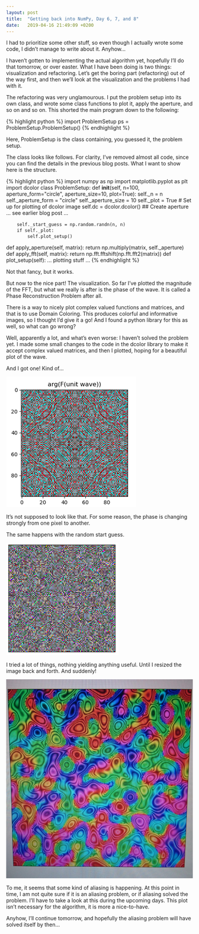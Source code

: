 ```yaml
---
layout: post
title:  "Getting back into NumPy, Day 6, 7, and 8"
date:   2019-04-16 21:49:09 +0200
---
```

I had to prioritize some other stuff, so even though I actually wrote some code, I didn’t manage to write about it. Anyhow…

I haven’t gotten to implementing the actual algorithm yet, hopefully I’ll do that tomorrow, or over easter. What I have been doing is two things: visualization and refactoring. Let’s get the boring part (refactoring) out of the way first, and then we’ll look at the visualization and the problems I had with it.

The refactoring was very unglamourous. I put the problem setup into its own class, and wrote some class functions to plot it, apply the aperture, and so on and so on. This shorted the main program down to the following:

{% highlight python %}
import ProblemSetup
ps = ProblemSetup.ProblemSetup()
{% endhighlight %}

Here, ProblemSetup is the class containing, you guessed it, the problem setup.

The class looks like follows. For clarity, I’ve removed almost all code, since you can find the details in the previous blog posts. What I want to show here is the structure.

{% highlight python %}
import numpy as np
import matplotlib.pyplot as plt
import dcolor
class ProblemSetup:
    def __init__(self, n=100, aperture_form="circle", aperture_size=10, plot=True):
        self._n = n
        self._aperture_form = "circle"
        self._aperture_size = 10
        self._plot = True
        # Set up for plotting of dcolor image
        self.dc = dcolor.dcolor()
        ## Create aperture
        ... see earlier blog post ...
        
        self._start_guess = np.random.randn(n, n)
        if self._plot:
            self.plot_setup()
def apply_aperture(self, matrix):
    return np.multiply(matrix, self._aperture)
def apply_fft(self, matrix):
    return np.fft.fftshift(np.fft.fft2(matrix))
def plot_setup(self):
    ... plotting stuff ...
{% endhighlight %}

Not that fancy, but it works.

But now to the nice part! The visualization. So far I’ve plotted the magnitude of the FFT, but what we really is after is the phase of the wave. It is called a Phase Reconstruction Problem after all.

There is a way to nicely plot complex valued functions and matrices, and that is to use Domain Coloring. This produces colorful and informative images, so I thought I’d give it a go! And I found a python library for this as well, so what can go wrong?

Well, apparently a lot, and what’s even worse: I haven’t solved the problem yet. I made some small changes to the code in the dcolor library to make it accept complex valued matrices, and then I plotted, hoping for a beautiful plot of the wave.

And I got one! Kind of…

![The phase and magnitude of the wave. Or… kind of…](/assets/blogpost_images/2019-04-16_01.png)

It’s not supposed to look like that. For some reason, the phase is changing strongly from one pixel to another.

The same happens with the random start guess.

![FFT of a random start guess passed through the aperture.](/assets/blogpost_images/2019-04-16_02.png)

I tried a lot of things, nothing yielding anything useful. Until I resized the image back and forth. And suddenly!

![Yes, it is a photo of my screen… At the moment, I was too dumb to screenshot.](/assets/blogpost_images/2019-04-16_03.jpeg)

To me, it seems that some kind of aliasing is happening. At this point in time, I am not quite sure if it is an aliasing problem, or if aliasing solved the problem. I’ll have to take a look at this during the upcoming days. This plot isn’t necessary for the algorithm, it is more a nice-to-have.

Anyhow, I’ll continue tomorrow, and hopefully the aliasing problem will have solved itself by then…
